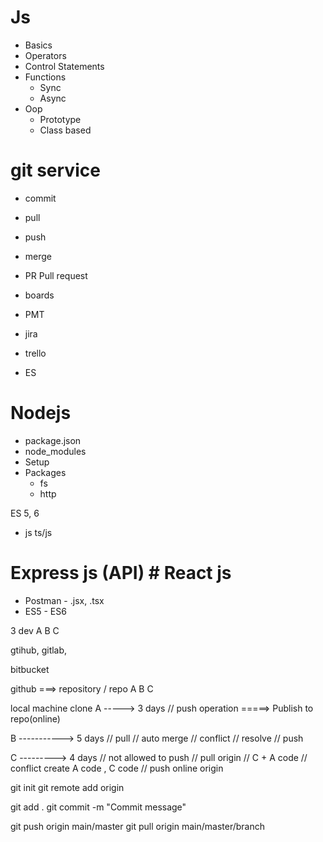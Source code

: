 # Js 
- Basics
- Operators 
- Control Statements 
- Functions 
    - Sync 
    - Async 
- Oop  
    - Prototype
    - Class based

# git service 
- commit 
- pull 
- push 
- merge 
- PR Pull request 
- boards 

- PMT 
- jira 
- trello 

- ES 

# Nodejs 
- package.json
- node_modules 
- Setup  
- Packages 
    - fs
    - http 

ES 5, 6

- js                                                ts/js 
# Express js (API)                                # React js 
- Postman                                           - .jsx, .tsx
- ES5                                               - ES6



3 dev
A 
B
C

gtihub, 
gitlab,

bitbucket


github ===> 
repository  / repo
A
B 
C 

local machine clone 
A 
-----> 3 days 
    // push operation
    =====> Publish to repo(online)

B 
-----------> 5 days
    // pull
        // auto merge 
            // conflict 
                // resolve 
    // push 

C 
---------> 4 days
    // not allowed to push 
    // pull origin 
        // C + A code 
            // conflict create 
                A code , C code 
    // push online origin 


git init 
git remote add origin 


git add .
git commit -m "Commit message" 

git push origin main/master
git pull origin main/master/branch
